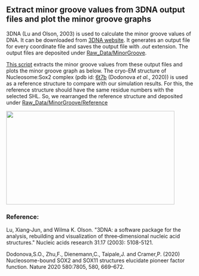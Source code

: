 ## Extract minor groove values from 3DNA output files and plot the minor groove graphs

3DNA (Lu and Olson, 2003) is used to calculate the minor groove values of DNA. It can be downloaded from [3DNA website](https://x3dna.org/about/). It generates an output file for every coordinate file and saves the output file with _.out_ extension. The output files are deposited under [Raw_Data/MinorGroove](https://github.com/BurcuOzden/Sox-PTF/tree/main/Raw_Data/MinorGroove).

[This script](https://github.com/BurcuOzden/Sox-PTF/blob/main/Scripts/MinorGroove/MinorGroove-function.ipynb) extracts the minor groove values from these output files and plots the minor groove graph as below. The cryo-EM structure of Nucleosome:Sox2 complex (pdb id: [6t7b](https://www.rcsb.org/structure/6T7B) (Dodonova _et al._, 2020)) is used as a reference structure to compare with our simulation results. For this, the reference structure should have the same residue numbers with the selected SHL. So, we rearranged the reference structure and deposited under [Raw_Data/MinorGroove/Reference](https://github.com/BurcuOzden/Sox-PTF/tree/main/Raw_Data/MinorGroove/Reference)

<img src="https://user-images.githubusercontent.com/64282221/169764667-7c73d1ec-5c45-4b00-95e5-e5af3e908bc9.png" width="450" height="250">

### Reference:

Lu, Xiang‐Jun, and Wilma K. Olson. "3DNA: a software package for the analysis, rebuilding and visualization of three‐dimensional nucleic acid structures." Nucleic acids research 31.17 (2003): 5108-5121.

Dodonova,S.O., Zhu,F., Dienemann,C., Taipale,J. and Cramer,P. (2020) Nucleosome-bound SOX2 and SOX11 structures elucidate pioneer factor function. Nature 2020 580:7805, 580, 669–672.
